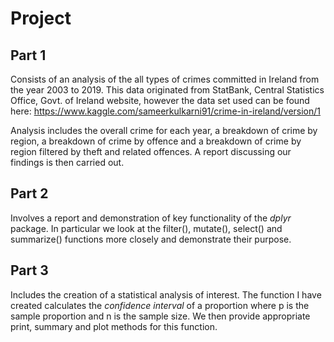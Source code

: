 # Project

## Part 1
Consists of an analysis of the all types of crimes committed in Ireland from the year 2003 to 2019. This data originated from StatBank, Central Statistics Office, Govt.
of Ireland website, however the data set used can be found here: https://www.kaggle.com/sameerkulkarni91/crime-in-ireland/version/1

Analysis includes the overall crime for each year, a breakdown of crime by region, a breakdown of crime by offence and a breakdown of crime by region filtered by theft and related offences. A report discussing our findings is then carried out.

## Part 2
Involves a report and demonstration of key functionality of the *dplyr* package.
In particular we look at the filter(), mutate(), select() and summarize() functions more closely and demonstrate their purpose.

## Part 3
Includes the creation of a statistical analysis of interest. The function I have created calculates the *confidence interval* of a proportion where p is the sample proportion and n is the sample size. We then provide appropriate print, summary and plot methods for this function.
